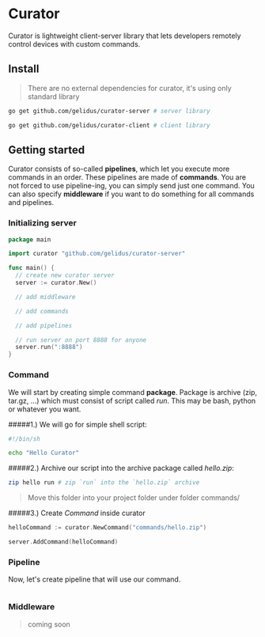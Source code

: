 # Curator

Curator is lightweight client-server library that lets developers remotely control devices with custom commands.

## Install
> There are no external dependencies for curator, it's using only standard library

```bash
go get github.com/gelidus/curator-server # server library

go get github.com/gelidus/curator-client # client library
```

## Getting started

Curator consists of so-called **pipelines**, which let you execute more commands in an order. These pipelines are made of **commands**. You are not forced to use pipeline-ing, you can simply send just one command. You can also specify **middleware** if you want to do something for all commands and pipelines.

### Initializing server

```go
package main

import curator "github.com/gelidus/curator-server"

func main() {
  // create new curator server
  server := curator.New()

  // add middleware

  // add commands

  // add pipelines

  // run server on port 8888 for anyone
  server.run(":8888")
}
```

### Command

We will start by creating simple command **package**. Package is archive (zip, tar.gz, ...) which must consist of script called *run*. This may be bash, python or whatever you want.

#####1.) We will go for simple shell script:
```bash
#!/bin/sh

echo "Hello Curator"
```

#####2.) Archive our script into the archive package called *hello.zip*:
```bash
zip hello run # zip `run` into the `hello.zip` archive
```

> Move this folder into your project folder under folder commands/

#####3.) Create *Command* inside curator

```go
helloCommand := curator.NewCommand("commands/hello.zip")

server.AddCommand(helloCommand)
```

### Pipeline

Now, let's create pipeline that will use our command.

```go

```

### Middleware

> coming soon
